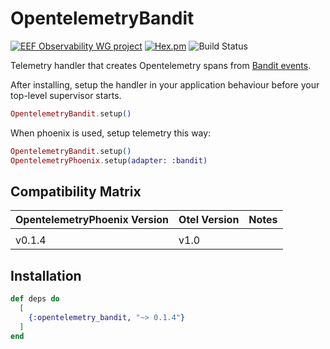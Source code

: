 # OpentelemetryBandit

[![EEF Observability WG project](https://img.shields.io/badge/EEF-Observability-black)](https://github.com/erlef/eef-observability-wg)
[![Hex.pm](https://img.shields.io/hexpm/v/opentelemetrex_bandit)](https://hex.pm/packages/opentelemetrex_bandit)
![Build Status](https://github.com/opentelemetry-beam/opentelemetry_bandit/workflows/Tests/badge.svg)

Telemetry handler that creates Opentelemetry spans from [Bandit events](https://hexdocs.pm/bandit/Bandit.Telemetry.html#content).

After installing, setup the handler in your application behaviour before your top-level supervisor starts.

```elixir
OpentelemetryBandit.setup()
```

When phoenix is used, setup telemetry this way:

```elixir
OpentelemetryBandit.setup()
OpentelemetryPhoenix.setup(adapter: :bandit)
```

## Compatibility Matrix

| OpentelemetryPhoenix Version | Otel Version | Notes |
| :--------------------------- | :----------- | :---- |
|                              |              |       |
| v0.1.4                       | v1.0         |       |

## Installation

```elixir
def deps do
  [
    {:opentelemetry_bandit, "~> 0.1.4"}
  ]
end
```
